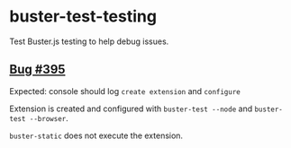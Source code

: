 buster-test-testing
===================

Test Buster.js testing to help debug issues.

## [Bug #395](https://github.com/busterjs/buster/issues/395)
Expected: console should log `create extension` and `configure`

Extension is created and configured with `buster-test --node` and `buster-test --browser`.

`buster-static` does not execute the extension.